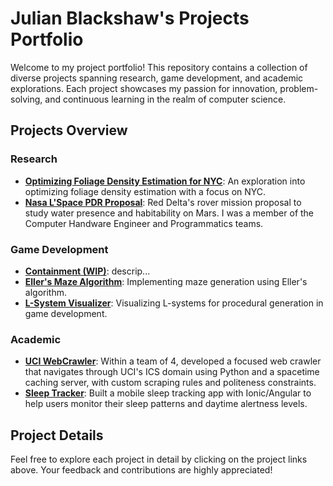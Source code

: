 # Julian Blackshaw's Projects Portfolio

Welcome to my project portfolio! This repository contains a collection of diverse projects spanning research, game development, and academic explorations. Each project showcases my passion for innovation, problem-solving, and continuous learning in the realm of computer science.

## Projects Overview

### Research
- [**Optimizing Foliage Density Estimation for NYC**](https://github.com/jyblackshaw/Optimizing-Foliage-Density-Estimation-for-NYC-): An exploration into optimizing foliage density estimation with a focus on NYC.
- [**Nasa L'Space PDR Proposal**](https://docs.google.com/document/d/15bmLl8pCfGfXXZ5I0xZVvGx611Hoqt36/edit?usp=sharing&ouid=117332866483455348871&rtpof=true&sd=true): Red Delta's rover mission proposal to study water presence and habitability on Mars. I was a member of the Computer Handware Engineer and Programmatics teams.

### Game Development
- [**Containment (WIP)**](): descrip...
- [**Eller's Maze Algorithm**](https://github.com/jyblackshaw/Ellers-Maze-Algorithm): Implementing maze generation using Eller's algorithm.
- [**L-System Visualizer**](https://github.com/jyblackshaw/L-Systems-Visualizer): Visualizing L-systems for procedural generation in game development.

### Academic
- [**UCI WebCrawler**](https://github.com/juneyk1/spacetime-crawler4py): Within a team of 4, developed a focused web crawler that navigates through UCI's ICS domain using Python and a spacetime caching server, with custom scraping rules and politeness constraints.
- [**Sleep Tracker**](https://github.com/jyblackshaw/SleepTrackerApp): Built a mobile sleep tracking app with Ionic/Angular to help users monitor their sleep patterns and daytime alertness levels.

## Project Details

Feel free to explore each project in detail by clicking on the project links above. Your feedback and contributions are highly appreciated!
